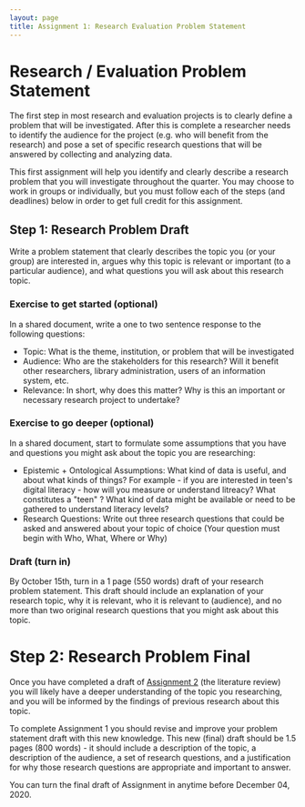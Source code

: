 ```yaml
---
layout: page
title: Assignment 1: Research Evaluation Problem Statement
---
```


# Research / Evaluation Problem Statement

The first step in most research and evaluation projects is to clearly define a problem that will be investigated. After this is complete a researcher needs to identify the audience for the project (e.g. who will benefit from the research) and pose a set of specific research questions that will be answered by collecting and analyzing data.

This first assignment will help you identify and clearly describe a research problem that you will investigate throughout the quarter. You may choose to work in groups or individually, but you must follow each of the steps (and deadlines) below in order to get full credit for this assignment.

## Step 1: Research Problem Draft
Write a problem statement that clearly describes the topic you (or your group) are interested in, argues why this topic is relevant or important (to a particular audience), and what questions you will ask about this research topic.

### Exercise to get started (optional)
In a shared document, write a one to two sentence response to the following questions:

- Topic: What is the theme, institution, or problem that will be investigated
- Audience: Who are the stakeholders for this research? Will it benefit other researchers, library administration, users of an information system, etc.
- Relevance: In short, why does this matter? Why is this an important or necessary research project to undertake?

### Exercise to go deeper (optional)
In a shared document, start to formulate some assumptions that you have and questions you might ask about the topic you are researching:

- Epistemic + Ontological Assumptions: What kind of data is useful, and about what kinds of things? For example - if you are interested in teen's digital literacy - how will you measure or understand litreacy? What constitutes a "teen" ? What kind of data might be available or need to be gathered to understand literacy levels?
- Research Questions: Write out three research questions that could be asked and answered about your topic of choice (Your question must begin with Who, What, Where or Why)

### Draft (turn in)
By October 15th, turn in a 1 page (550 words) draft of your research problem statement. This draft should include an explanation of your research topic, why it is relevant, who it is relevant to (audience), and no more than two original research questions that you might ask about this topic.

# Step 2: Research Problem Final
Once you have completed a draft of [Assignment 2]() (the literature review) you will likely have a deeper understanding of the topic you researching, and you will be informed by the findings of previous research about this topic.

To complete Assignment 1 you should revise and improve your problem statement draft with this new knowledge. This new (final) draft should be 1.5 pages (800 words) - it should include a description of the topic, a description of the audience, a set of research questions, and a justification for why those research questions are appropriate and important to answer.

You can turn the final draft of Assignment in anytime before December 04, 2020.
